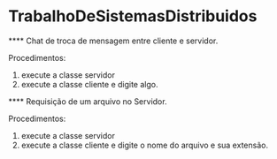 # TrabalhoDeSistemasDistribuidos

**** Chat de troca de mensagem entre cliente e servidor.

Procedimentos:

1. execute a classe servidor
2. execute a classe cliente e digite algo.

**** Requisição de um arquivo no Servidor.

Procedimentos:

1. execute a classe servidor
2. execute a classe cliente e digite o nome do arquivo e sua extensão.

